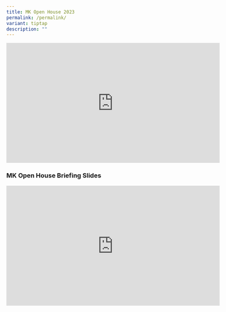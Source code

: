 ```yaml
---
title: MK Open House 2023
permalink: /permalink/
variant: tiptap
description: ""
---
```

<div class="iframe-wrapper"><iframe height="315" width="560" allowfullscreen="true" frameborder="0" src="https://www.youtube.com/embed/6CPZOR2bXUU"></iframe></div><h3>MK Open House Briefing Slides</h3><div class="iframe-wrapper"><iframe height="315" width="560" allowfullscreen="true" frameborder="0" src="https://www.youtube.com/embed/yKAmR1N2df0"></iframe></div><p></p>